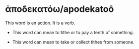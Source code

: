 # ἀποδεκατόω/apodekatoō 
This word is an action. It is a verb.

* This word can mean to tithe or to pay a tenth of something. 


* This word can mean to take or collect tithes from someone.
